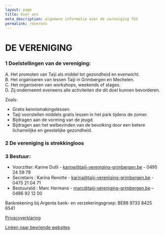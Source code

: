 ```yaml
---
layout: page
title: Over ons
meta_description: algemene informatie over de vereniging TGV
permalink: /overons
---
```

# DE VERENIGING

### 1 Doelstellingen van de vereniging:

A. Het promoten van Taiji als middel tot gezondheid en evenwicht.\
B. Het organiseren van lessen Taiji in Grimbergen en Mechelen.\
C. Het organiseren van workshops, weekends of stages.\
D. Zij onderneemt eveneens alle activiteiten die dit doel kunnen bevorderen.  

Zoals:  

* Gratis kennismakingslessen.  
* Taiji voorstellen middels gratis lessen in het park tijdens de zomer.  
* Bijdragen aan de vorming van de jeugd.  
* Bijdragen aan het welbevinden van de bevolking door een betere lichamelijke en geestelijke gezondheid.  



### 2 De vereniging is strekkingloos

### 3 Bestuur:

* Voorzitter: Karine Dutli - karine@taiji-vereniging-grimbergen.be - 0495 24 59 79  
* Secretaris : Karina Renotte - karina@taiji-vereniging-grimbergen.be - 0475 21 04 71  
* Bestuurslid : Marc Hermans - marc@taiji-vereniging-grimbergen.be – 0486 92 12 00  

Bankrekening bij Argenta bank- en verzekeringsgroep: BE88 9733 8425 6541  

[Privacyverklaring](/privacyverklaring.html)

[Linken naar bevriende websites](/linken.html)